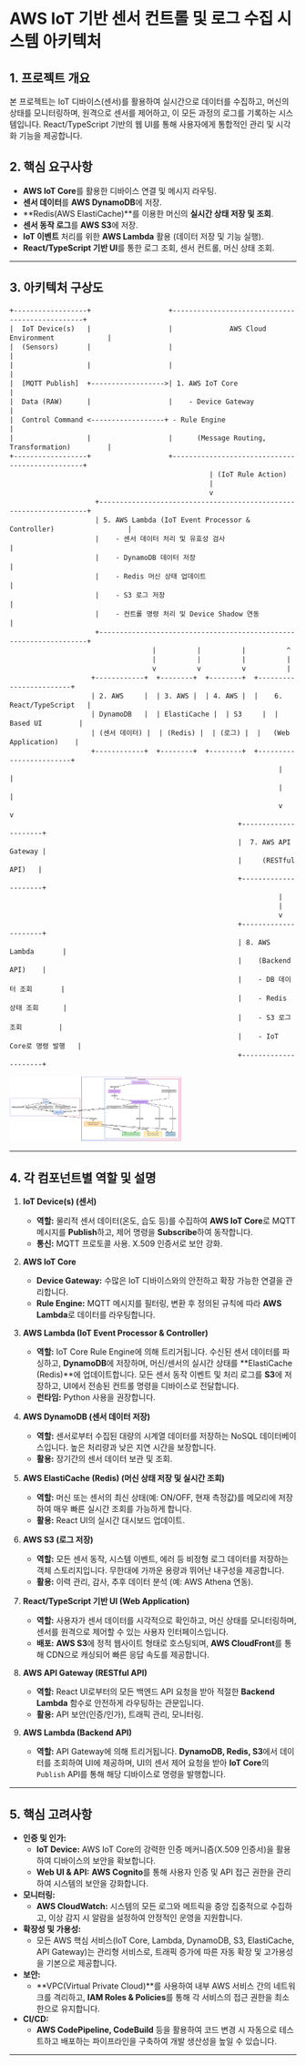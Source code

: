 # AWS IoT 기반 센서 컨트롤 및 로그 수집 시스템 아키텍처

## 1. 프로젝트 개요

본 프로젝트는 IoT 디바이스(센서)를 활용하여 실시간으로 데이터를 수집하고, 머신의 상태를 모니터링하며, 원격으로 센서를 제어하고, 이 모든 과정의 로그를 기록하는 시스템입니다. React/TypeScript 기반의 웹 UI를 통해 사용자에게 통합적인 관리 및 시각화 기능을 제공합니다.

## 2. 핵심 요구사항

* **AWS IoT Core**를 활용한 디바이스 연결 및 메시지 라우팅.
* **센서 데이터**를 **AWS DynamoDB**에 저장.
* **Redis(AWS ElastiCache)**를 이용한 머신의 **실시간 상태 저장 및 조회**.
* **센서 동작 로그**를 **AWS S3**에 저장.
* **IoT 이벤트** 처리를 위한 **AWS Lambda** 활용 (데이터 저장 및 기능 실행).
* **React/TypeScript 기반 UI**를 통한 로그 조회, 센서 컨트롤, 머신 상태 조회.

---

## 3. 아키텍처 구상도

```
+------------------+                   +------------------------------------------------+
|  IoT Device(s)   |                   |              AWS Cloud Environment             |
|  (Sensors)       |                   |                                                |
|                  |                   |                                                |
|  [MQTT Publish]  +------------------>| 1. AWS IoT Core                                |
|  Data (RAW)      |                   |    - Device Gateway                            |
|  Control Command <------------------+ - Rule Engine                                  |
|                  |                   |      (Message Routing, Transformation)         |
+------------------+                   +------------------------------------------------+
                                                 | (IoT Rule Action)
                                                 |
                                                 v
                     +-------------------------------------------------------------------+
                     | 5. AWS Lambda (IoT Event Processor & Controller)                  |
                     |    - 센서 데이터 처리 및 유효성 검사                              |
                     |    - DynamoDB 데이터 저장                                       |
                     |    - Redis 머신 상태 업데이트                                     |
                     |    - S3 로그 저장                                               |
                     |    - 컨트롤 명령 처리 및 Device Shadow 연동                     |
                     +-------------------------------------------------------------------+
                                   |          |          |          ^
                                   |          |          |          |
                                   v          v          v          |
                    +------------+  +--------+  +--------+  +------------------------+
                    | 2. AWS     |  | 3. AWS |  | 4. AWS |  |    6. React/TypeScript   |
                    | DynamoDB   |  | ElastiCache |  | S3     |  |       Based UI         |
                    | (센서 데이터) |  | (Redis) |  | (로그) |  |   (Web Application)    |
                    +------------+  +--------+  +--------+  +------------------------+
                                                                  |         |
                                                                  |         |
                                                                  v         v
                                                        +---------------------+
                                                        |  7. AWS API Gateway |
                                                        |     (RESTful API)   |
                                                        +---------------------+
                                                                  |
                                                                  |
                                                                  v
                                                        +---------------------+
                                                        | 8. AWS Lambda       |
                                                        |    (Backend API)    |
                                                        |    - DB 데이터 조회       |
                                                        |    - Redis 상태 조회      |
                                                        |    - S3 로그 조회         |
                                                        |    - IoT Core로 명령 발행   |
                                                        +---------------------+
```

<img src="/docs/assets/iot-sysmte-architect.png" width="60%" height="60%" title="아키텍트" alt="아키텍트"></img>

---

## 4. 각 컴포넌트별 역할 및 설명

1.  **IoT Device(s) (센서)**
    * **역할:** 물리적 센서 데이터(온도, 습도 등)를 수집하여 **AWS IoT Core**로 MQTT 메시지를 **Publish**하고, 제어 명령을 **Subscribe**하여 동작합니다.
    * **통신:** MQTT 프로토콜 사용. X.509 인증서로 보안 강화.

2.  **AWS IoT Core**
    * **Device Gateway:** 수많은 IoT 디바이스와의 안전하고 확장 가능한 연결을 관리합니다.
    * **Rule Engine:** MQTT 메시지를 필터링, 변환 후 정의된 규칙에 따라 **AWS Lambda**로 데이터를 라우팅합니다.

3.  **AWS Lambda (IoT Event Processor & Controller)**
    * **역할:** IoT Core Rule Engine에 의해 트리거됩니다. 수신된 센서 데이터를 파싱하고, **DynamoDB**에 저장하며, 머신/센서의 실시간 상태를 **ElastiCache (Redis)**에 업데이트합니다. 모든 센서 동작 이벤트 및 처리 로그를 **S3**에 저장하고, UI에서 전송된 컨트롤 명령을 디바이스로 전달합니다.
    * **런타임:** Python 사용을 권장합니다.

4.  **AWS DynamoDB (센서 데이터 저장)**
    * **역할:** 센서로부터 수집된 대량의 시계열 데이터를 저장하는 NoSQL 데이터베이스입니다. 높은 처리량과 낮은 지연 시간을 보장합니다.
    * **활용:** 장기간의 센서 데이터 보관 및 조회.

5.  **AWS ElastiCache (Redis) (머신 상태 저장 및 실시간 조회)**
    * **역할:** 머신 또는 센서의 최신 상태(예: ON/OFF, 현재 측정값)를 메모리에 저장하여 매우 빠른 실시간 조회를 가능하게 합니다.
    * **활용:** React UI의 실시간 대시보드 업데이트.

6.  **AWS S3 (로그 저장)**
    * **역할:** 모든 센서 동작, 시스템 이벤트, 에러 등 비정형 로그 데이터를 저장하는 객체 스토리지입니다. 무한대에 가까운 용량과 뛰어난 내구성을 제공합니다.
    * **활용:** 이력 관리, 감사, 추후 데이터 분석 (예: AWS Athena 연동).

7.  **React/TypeScript 기반 UI (Web Application)**
    * **역할:** 사용자가 센서 데이터를 시각적으로 확인하고, 머신 상태를 모니터링하며, 센서를 원격으로 제어할 수 있는 사용자 인터페이스입니다.
    * **배포:** **AWS S3**에 정적 웹사이트 형태로 호스팅되며, **AWS CloudFront**를 통해 CDN으로 캐싱되어 빠른 응답 속도를 제공합니다.

8.  **AWS API Gateway (RESTful API)**
    * **역할:** React UI로부터의 모든 백엔드 API 요청을 받아 적절한 **Backend Lambda** 함수로 안전하게 라우팅하는 관문입니다.
    * **활용:** API 보안(인증/인가), 트래픽 관리, 모니터링.

9.  **AWS Lambda (Backend API)**
    * **역할:** API Gateway에 의해 트리거됩니다. **DynamoDB, Redis, S3**에서 데이터를 조회하여 UI에 제공하며, UI의 센서 제어 요청을 받아 **IoT Core**의 `Publish` API를 통해 해당 디바이스로 명령을 발행합니다.

---

## 5. 핵심 고려사항

* **인증 및 인가:**
    * **IoT Device:** AWS IoT Core의 강력한 인증 메커니즘(X.509 인증서)을 활용하여 디바이스의 보안을 확보합니다.
    * **Web UI & API:** **AWS Cognito**를 통해 사용자 인증 및 API 접근 권한을 관리하여 시스템의 보안을 강화합니다.
* **모니터링:**
    * **AWS CloudWatch:** 시스템의 모든 로그와 메트릭을 중앙 집중적으로 수집하고, 이상 감지 시 알람을 설정하여 안정적인 운영을 지원합니다.
* **확장성 및 가용성:**
    * 모든 AWS 핵심 서비스(IoT Core, Lambda, DynamoDB, S3, ElastiCache, API Gateway)는 관리형 서비스로, 트래픽 증가에 따른 자동 확장 및 고가용성을 기본으로 제공합니다.
* **보안:**
    * **VPC(Virtual Private Cloud)**를 사용하여 내부 AWS 서비스 간의 네트워크를 격리하고, **IAM Roles & Policies**를 통해 각 서비스의 접근 권한을 최소한으로 유지합니다.
* **CI/CD:**
    * **AWS CodePipeline, CodeBuild** 등을 활용하여 코드 변경 시 자동으로 테스트하고 배포하는 파이프라인을 구축하여 개발 생산성을 높일 수 있습니다.

---
